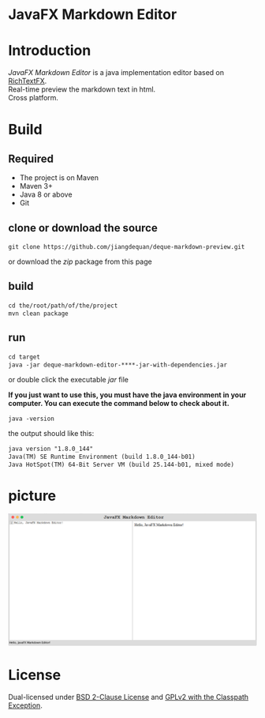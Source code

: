 JavaFX Markdown Editor
===========================

# Introduction
*JavaFX Markdown Editor* is a java implementation editor based on [RichTextFX](https://github.com/FXMisc/RichTextFX).  
Real-time preview the markdown text in html.  
Cross platform.

# Build

## Required
  * The project is on Maven
  * Maven 3+
  * Java 8 or above
  * Git

## clone or download the source
```
git clone https://github.com/jiangdequan/deque-markdown-preview.git
```
or download the *zip* package from this page

## build
```
cd the/root/path/of/the/project
mvn clean package
```

## run
```
cd target
java -jar deque-markdown-editor-****-jar-with-dependencies.jar
```
or double click the executable _jar_ file

**If you just want to use this, you must have the java environment in your computer. You can execute the command below to check about it.**  

```
java -version
```

the output should like this:
```
java version "1.8.0_144"
Java(TM) SE Runtime Environment (build 1.8.0_144-b01)
Java HotSpot(TM) 64-Bit Server VM (build 25.144-b01, mixed mode)
```

# picture
![Alt text](./src/main/resources/image/deque-JavaFX-Markdown-Editor.png)

# License
Dual-licensed under [BSD 2-Clause License](http://opensource.org/licenses/BSD-2-Clause) and [GPLv2 with the Classpath Exception](http://openjdk.java.net/legal/gplv2+ce.html).